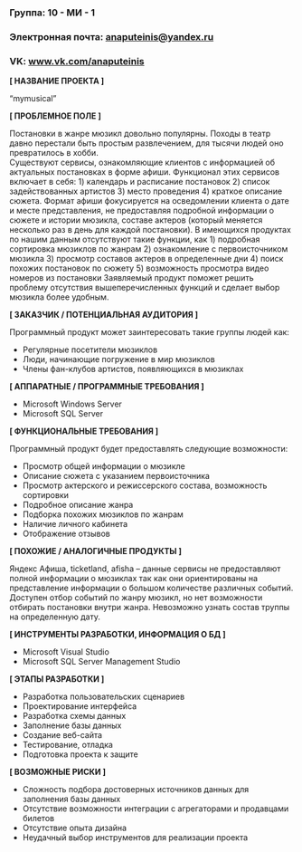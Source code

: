 ﻿### Группа: 10 - МИ - 1
### Электронная почта:  anaputeinis@yandex.ru
### VK: www.vk.com/anaputeinis


**[ НАЗВАНИЕ ПРОЕКТА ]**

“mymusical”

**[ ПРОБЛЕМНОЕ ПОЛЕ ]**

Постановки в жанре мюзикл довольно популярны. Походы в театр давно перестали быть простым развлечением, для тысячи людей оно превратилось в хобби.  
Существуют сервисы, ознакомляющие клиентов с информацией об актуальных постановках в форме афиши. Функционал этих сервисов включает в себя: 1) календарь и расписание постановок 2) список задействованных артистов 3) место проведения 4) краткое описание сюжета.
Формат афиши фокусируется на осведомлении клиента о дате и месте представления, не предоставляя подробной информации о сюжете и истории мюзикла, составе актеров (который меняется несколько раз в день для каждой постановки).  В имеющихся продуктах по нашим данным отсутствуют такие функции, как 1) подробная сортировка мюзиклов по жанрам  2) ознакомление с первоисточником мюзикла 3) просмотр составов актеров в определенные дни 4) поиск похожих постановок по сюжету 5) возможность просмотра видео номеров из постановки
Заявляемый продукт поможет решить проблему отсутствия вышеперечисленных функций и сделает выбор мюзикла более удобным.


**[ ЗАКАЗЧИК / ПОТЕНЦИАЛЬНАЯ АУДИТОРИЯ ]**

Программный продукт может заинтересовать такие группы людей как:

* Регулярные посетители мюзиклов
* Люди, начинающие погружение в мир мюзиклов
* Члены фан-клубов артистов, появляющихся в мюзиклах


**[ АППАРАТНЫЕ / ПРОГРАММНЫЕ ТРЕБОВАНИЯ ]** 

* Microsoft Windows Server
* Microsoft SQL Server

**[ ФУНКЦИОНАЛЬНЫЕ ТРЕБОВАНИЯ ]**

Программный продукт будет предоставлять следующие возможности:

* Просмотр общей информации о мюзикле
* Описание сюжета с указанием первоисточника
* Просмотр актерского и режиссерского состава, возможность сортировки 
* Подробное описание жанра
* Подборка похожих мюзиклов по жанрам
* Наличие личного кабинета
* Отображение отзывов

**[ ПОХОЖИЕ / АНАЛОГИЧНЫЕ ПРОДУКТЫ ]**

Яндекс Афиша, ticketland, afisha – данные сервисы не предоставляют полной информации о мюзиклах так как они ориентированы на представление информации о большом количестве различных событий.  
Доступен отбор событий по жанру мюзикл, но нет возможности отбирать постановки внутри жанра. Невозможно узнать состав труппы на определенную дату.


**[ ИНСТРУМЕНТЫ РАЗРАБОТКИ, ИНФОРМАЦИЯ О БД ]**

* Microsoft Visual Studio
* Microsoft SQL Server Management Studio


**[ ЭТАПЫ РАЗРАБОТКИ ]**

* Разработка пользовательских сценариев
* Проектирование интерфейса
* Разработка схемы данных
* Заполнение базы данных
* Создание веб-сайта 
* Тестирование, отладка
* Подготовка проекта к защите


**[ ВОЗМОЖНЫЕ РИСКИ ]**

* Сложность подбора достоверных источников данных для заполнения базы данных
* Отсутствие возможности интеграции с агрегаторами и продавцами билетов
* Отсутствие опыта дизайна
* Неудачный выбор инструментов для реализации проекта
